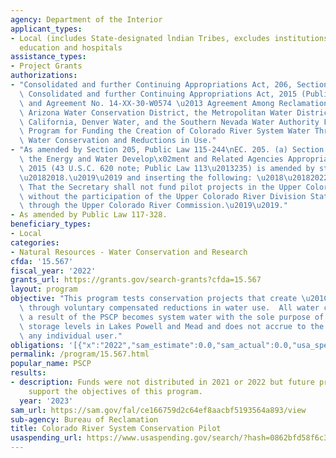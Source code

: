 ```yaml
---
agency: Department of the Interior
applicant_types:
- Local (includes State-designated lndian Tribes, excludes institutions of higher
  education and hospitals
assistance_types:
- Project Grants
authorizations:
- "Consolidated and further Continuing Appropriations Act, 206, Section 206 of the\
  \ Consolidated and further Continuing Appropriations Act, 2015 (Public Law 113-235)\
  \ and Agreement No. 14-XX-30-W0574 \u2013 Agreement Among Reclamation, the Central\
  \ Arizona Water Conservation District, the Metropolitan Water District of Southern\
  \ California, Denver Water, and the Southern Nevada Water Authority For a Pilot\
  \ Program for Funding the Creation of Colorado River System Water Through Voluntary\
  \ Water Conservation and Reductions in Use."
- "As amended by Section 205, Public Law 115-244\nEC. 205. (a) Section 206(c)(2) of\
  \ the Energy and Water Develop\x02ment and Related Agencies Appropriations Act,\
  \ 2015 (43 U.S.C. 620 note; Public Law 113\u2013235) is amended by striking \u2018\
  \u20182018.\u2019\u2019 and inserting the following: \u2018\u20182022: Provided,\
  \ That the Secretary shall not fund pilot projects in the Upper Colorado River Basin\
  \ without the participation of the Upper Colorado River Division States, acting\
  \ through the Upper Colorado River Commission.\u2019\u2019."
- As amended by Public Law 117-328.
beneficiary_types:
- Local
categories:
- Natural Resources - Water Conservation and Research
cfda: '15.567'
fiscal_year: '2022'
grants_url: https://grants.gov/search-grants?cfda=15.567
layout: program
objective: "This program tests conservation projects that create \u201Csystem water\u201D\
  \ through voluntary compensated reductions in water use.  All water conserved as\
  \ a result of the PSCP becomes system water with the sole purpose of increasing\
  \ storage levels in Lakes Powell and Mead and does not accrue to the benefit of\
  \ any individual user."
obligations: '[{"x":"2022","sam_estimate":0.0,"sam_actual":0.0,"usa_spending_actual":0.0},{"x":"2023","sam_estimate":51366901.0,"sam_actual":0.0,"usa_spending_actual":0.0},{"x":"2024","sam_estimate":73000000.0,"sam_actual":0.0,"usa_spending_actual":0.0}]'
permalink: /program/15.567.html
popular_name: PSCP
results:
- description: Funds were not distributed in 2021 or 2022 but future projects will
    support the objectives of this program.
  year: '2023'
sam_url: https://sam.gov/fal/ce166759d2c64ef8aacbf5193564a893/view
sub-agency: Bureau of Reclamation
title: Colorado River System Conservation Pilot
usaspending_url: https://www.usaspending.gov/search/?hash=0862bfd58f6c3b0aeb748ef3d641f4c8
---
```

